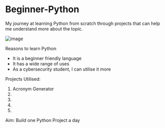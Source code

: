 # Beginner-Python
My journey at learning Python from scratch through projects that can help me understand more about the topic. 

![image](https://user-images.githubusercontent.com/61000672/175947382-f6f1f493-4d02-4563-bb13-2f3b348041d7.png)

Reasons to learn Python 
- It is a beginner friendly language
- It has a wide range of uses
- As a cybersecurity student, I can utilise it more

Projects Utilised: 
1. Acronym Generator
2. 
3. 
4. 
5. 

Aim: 
Build one Python Project a day
